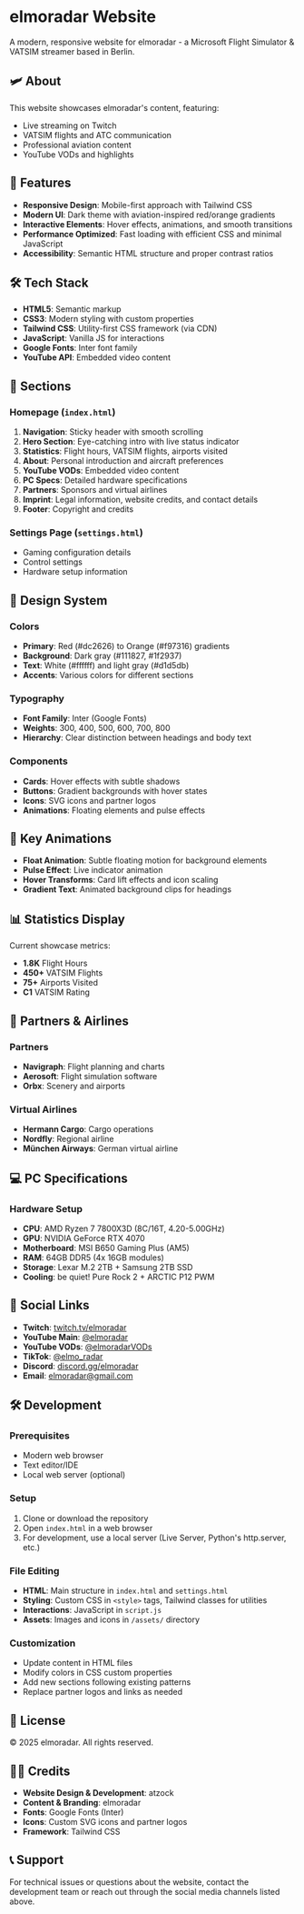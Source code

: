 # elmoradar Website

A modern, responsive website for elmoradar - a Microsoft Flight Simulator & VATSIM streamer based in Berlin.

## 🛩️ About

This website showcases elmoradar's content, featuring:
- Live streaming on Twitch
- VATSIM flights and ATC communication
- Professional aviation content
- YouTube VODs and highlights

## 🚀 Features

- **Responsive Design**: Mobile-first approach with Tailwind CSS
- **Modern UI**: Dark theme with aviation-inspired red/orange gradients
- **Interactive Elements**: Hover effects, animations, and smooth transitions
- **Performance Optimized**: Fast loading with efficient CSS and minimal JavaScript
- **Accessibility**: Semantic HTML structure and proper contrast ratios

## 🛠️ Tech Stack

- **HTML5**: Semantic markup
- **CSS3**: Modern styling with custom properties
- **Tailwind CSS**: Utility-first CSS framework (via CDN)
- **JavaScript**: Vanilla JS for interactions
- **Google Fonts**: Inter font family
- **YouTube API**: Embedded video content

## 📱 Sections

### Homepage (`index.html`)
1. **Navigation**: Sticky header with smooth scrolling
2. **Hero Section**: Eye-catching intro with live status indicator
3. **Statistics**: Flight hours, VATSIM flights, airports visited
4. **About**: Personal introduction and aircraft preferences
5. **YouTube VODs**: Embedded video content
6. **PC Specs**: Detailed hardware specifications
7. **Partners**: Sponsors and virtual airlines
8. **Imprint**: Legal information, website credits, and contact details
9. **Footer**: Copyright and credits

### Settings Page (`settings.html`)
- Gaming configuration details
- Control settings
- Hardware setup information

## 🎨 Design System

### Colors
- **Primary**: Red (#dc2626) to Orange (#f97316) gradients
- **Background**: Dark gray (#111827, #1f2937)
- **Text**: White (#ffffff) and light gray (#d1d5db)
- **Accents**: Various colors for different sections

### Typography
- **Font Family**: Inter (Google Fonts)
- **Weights**: 300, 400, 500, 600, 700, 800
- **Hierarchy**: Clear distinction between headings and body text

### Components
- **Cards**: Hover effects with subtle shadows
- **Buttons**: Gradient backgrounds with hover states
- **Icons**: SVG icons and partner logos
- **Animations**: Floating elements and pulse effects

## 🚁 Key Animations

- **Float Animation**: Subtle floating motion for background elements
- **Pulse Effect**: Live indicator animation
- **Hover Transforms**: Card lift effects and icon scaling
- **Gradient Text**: Animated background clips for headings

## 📊 Statistics Display

Current showcase metrics:
- **1.8K** Flight Hours
- **450+** VATSIM Flights
- **75+** Airports Visited
- **C1** VATSIM Rating

## 🤝 Partners & Airlines

### Partners
- **Navigraph**: Flight planning and charts
- **Aerosoft**: Flight simulation software
- **Orbx**: Scenery and airports

### Virtual Airlines
- **Hermann Cargo**: Cargo operations
- **Nordfly**: Regional airline
- **München Airways**: German virtual airline

## 💻 PC Specifications

### Hardware Setup
- **CPU**: AMD Ryzen 7 7800X3D (8C/16T, 4.20-5.00GHz)
- **GPU**: NVIDIA GeForce RTX 4070
- **Motherboard**: MSI B650 Gaming Plus (AM5)
- **RAM**: 64GB DDR5 (4x 16GB modules)
- **Storage**: Lexar M.2 2TB + Samsung 2TB SSD
- **Cooling**: be quiet! Pure Rock 2 + ARCTIC P12 PWM

## 🔗 Social Links

- **Twitch**: [twitch.tv/elmoradar](https://twitch.tv/elmoradar)
- **YouTube Main**: [@elmoradar](https://www.youtube.com/@elmoradar)
- **YouTube VODs**: [@elmoradarVODs](https://www.youtube.com/@elmoradarVODs)
- **TikTok**: [@elmo_radar](https://tiktok.com/@elmo_radar)
- **Discord**: [discord.gg/elmoradar](https://discord.gg/elmoradar)
- **Email**: elmoradar@gmail.com

## 🛠️ Development

### Prerequisites
- Modern web browser
- Text editor/IDE
- Local web server (optional)

### Setup
1. Clone or download the repository
2. Open `index.html` in a web browser
3. For development, use a local server (Live Server, Python's http.server, etc.)

### File Editing
- **HTML**: Main structure in `index.html` and `settings.html`
- **Styling**: Custom CSS in `<style>` tags, Tailwind classes for utilities
- **Interactions**: JavaScript in `script.js`
- **Assets**: Images and icons in `/assets/` directory

### Customization
- Update content in HTML files
- Modify colors in CSS custom properties
- Add new sections following existing patterns
- Replace partner logos and links as needed

## 📄 License

© 2025 elmoradar. All rights reserved.

## 👨‍💻 Credits

- **Website Design & Development**: atzock
- **Content & Branding**: elmoradar
- **Fonts**: Google Fonts (Inter)
- **Icons**: Custom SVG icons and partner logos
- **Framework**: Tailwind CSS

## 📞 Support

For technical issues or questions about the website, contact the development team or reach out through the social media channels listed above.